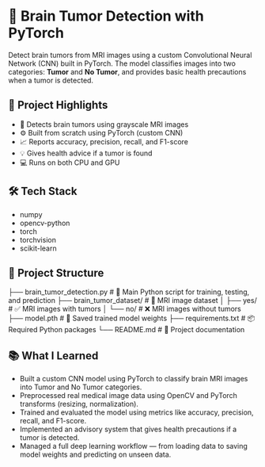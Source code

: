 # 🧠 Brain Tumor Detection with PyTorch

Detect brain tumors from MRI images using a custom Convolutional Neural Network (CNN) built in PyTorch. The model classifies images into two categories: **Tumor** and **No Tumor**, and provides basic health precautions when a tumor is detected.

## 📌 Project Highlights

- 🧠 Detects brain tumors using grayscale MRI images
- ⚙️ Built from scratch using PyTorch (custom CNN)
- 📈 Reports accuracy, precision, recall, and F1-score
- 💡 Gives health advice if a tumor is found
- 💻 Runs on both CPU and GPU

## 🛠️ Tech Stack

- numpy
- opencv-python
- torch
- torchvision
- scikit-learn


## 📁 Project Structure

├── brain_tumor_detection.py         # 🧠 Main Python script for training, testing, and prediction
├── brain_tumor_dataset/             # 📂 MRI image dataset
│   ├── yes/                         # ✅ MRI images with tumors
│   └── no/                          # ❌ MRI images without tumors
├── model.pth                        # 💾 Saved trained model weights
├── requirements.txt                 # 📦 Required Python packages
└── README.md                        # 📘 Project documentation
     

## 📚 What I Learned

- Built a custom CNN model using PyTorch to classify brain MRI images into Tumor and No Tumor categories.
- Preprocessed real medical image data using OpenCV and PyTorch transforms (resizing, normalization).
- Trained and evaluated the model using metrics like accuracy, precision, recall, and F1-score.
- Implemented an advisory system that gives health precautions if a tumor is detected.
- Managed a full deep learning workflow — from loading data to saving model weights and predicting on unseen data.

  
